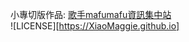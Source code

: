 小專切版作品: [歌手mafumafu資訊集中站](https://XiaoMaggie.github.io) <br>
![LICENSE][https://XiaoMaggie.github.io]

